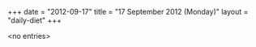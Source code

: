 +++
date = "2012-09-17"
title = "17 September 2012 (Monday)"
layout = "daily-diet"
+++


\<no entries\>

